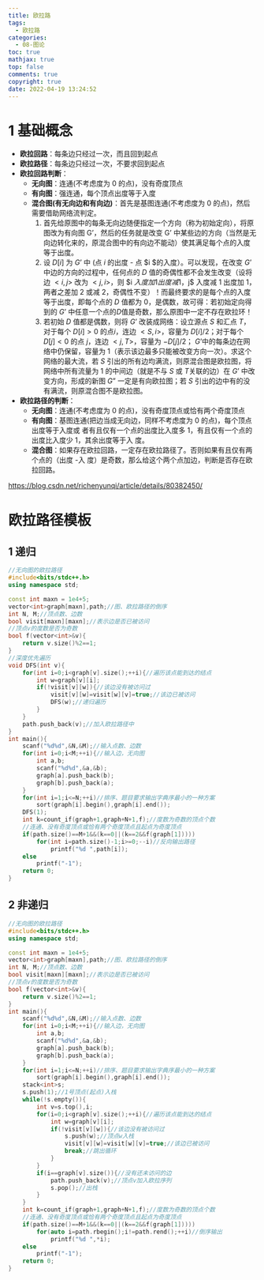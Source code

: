 ```yaml
---
title: 欧拉路
tags:
  - 欧拉路
categories:
  - 08-图论
toc: true
mathjax: true
top: false
comments: true
copyright: true
date: 2022-04-19 13:24:52
---
```


# 1 基础概念

* **欧拉回路**：每条边只经过一次，而且回到起点
* **欧拉路径**：每条边只经过一次，不要求回到起点  
* **欧拉回路判断**：
  * **无向图**：连通(不考虑度为 0 的点)，没有奇度顶点
  * **有向图**：强连通，每个顶点出度等于入度
  * **混合图(有无向边和有向边)**：首先是基图连通(不考虑度为 0 的点)，然后需要借助网络流判定。
    1. 首先给原图中的每条无向边随便指定一个方向（称为初始定向），将原图改为有向图 G’，然后的任务就是改变 G’ 中某些边的方向（当然是无向边转化来的，原混合图中的有向边不能动）使其满足每个点的入度等于出度。
    2. 设 $D[i]$ 为 $G’$ 中 (点 $i$ 的出度 - 点 $i $的入度）。可以发现，在改变 $G’$ 中边的方向的过程中，任何点的 $D$ 值的奇偶性都不会发生改变（设将边 $<i, j>$ 改为 $<j, i>$，则 $i $入度加 1 出度减 1，$j$ 入度减 1 出度加 1，两者之差加 2 或减 2，奇偶性不变）！而最终要求的是每个点的入度等于出度，即每个点的 $D$ 值都为 0，是偶数，故可得：若初始定向得到的 $G’$ 中任意一个点的$D$值是奇数，那么原图中一定不存在欧拉环！
    3. 若初始 $D$ 值都是偶数，则将 $G’$ 改装成网络：设立源点 $S$ 和汇点 $T$，对于每个 $D[i]>0$ 的点$i$，连边 $<S, i>$，容量为 $D[i]/2$；对于每个 $D[j]<0$ 的点 $j$，连边 $<j, T>$，容量为 $-D[j]/2$； $G’$中的每条边在网络中仍保留，容量为 1（表示该边最多只能被改变方向一次）。求这个网络的最大流，若 $S$ 引出的所有边均满流，则原混合图是欧拉图，将网络中所有流量为 1 的中间边（就是不与 $S$ 或 $T$关联的边）在 $G’$ 中改变方向，形成的新图 $G”$ 一定是有向欧拉图；若 $S$ 引出的边中有的没有满流，则原混合图不是欧拉图。
* **欧拉路径的判断**：
  * **无向图**：连通(不考虑度为 0 的点)，没有奇度顶点或恰有两个奇度顶点
  * **有向图**：基图连通(把边当成无向边，同样不考虑度为 0 的点)，每个顶点出度等于入度或
    者有且仅有一个点的出度比入度多 1，有且仅有一个点的出度比入度少 1，其余出度等于入
    度。
  * **混合图**：如果存在欧拉回路，一定存在欧拉路径了。否则如果有且仅有两个点的（出度 -入
    度）是奇数，那么给这个两个点加边，判断是否存在欧拉回路。  

https://blog.csdn.net/richenyunqi/article/details/80382450/

# 欧拉路径模板

## 1 递归

```c++
//无向图的欧拉路径
#include<bits/stdc++.h>
using namespace std;

const int maxn = 1e4+5;
vector<int>graph[maxn],path;//图、欧拉路径的倒序
int N, M;//顶点数、边数
bool visit[maxn][maxn];//表示边是否已被访问
//顶点v的度数是否为奇数
bool f(vector<int>&v){
    return v.size()%2==1;
}
//深度优先遍历
void DFS(int v){
    for(int i=0;i<graph[v].size();++i){//遍历该点能到达的结点
        int w=graph[v][i];
        if(!visit[v][w]){//该边没有被访问过
            visit[v][w]=visit[w][v]=true;//该边已被访问
            DFS(w);//递归遍历
        }
    }
    path.push_back(v);//加入欧拉路径中
}
int main(){
    scanf("%d%d",&N,&M);//输入点数、边数
    for(int i=0;i<M;++i){//输入边，无向图
        int a,b;
        scanf("%d%d",&a,&b);
        graph[a].push_back(b);
        graph[b].push_back(a);
    }
    for(int i=1;i<=N;++i)//排序、题目要求输出字典序最小的一种方案
        sort(graph[i].begin(),graph[i].end());
    DFS(1);
    int k=count_if(graph+1,graph+N+1,f);//度数为奇数的顶点个数
    //连通、没有奇度顶点或恰有两个奇度顶点且起点为奇度顶点
    if(path.size()==M+1&&(k==0||(k==2&&f(graph[1]))))
        for(int i=path.size()-1;i>=0;--i)//反向输出路径
            printf("%d ",path[i]);
    else
        printf("-1");
    return 0;
}
```

## 2 非递归

```c++
//无向图的欧拉路径
#include<bits/stdc++.h>
using namespace std;

const int maxn = 1e4+5;
vector<int>graph[maxn],path;//图、欧拉路径的倒序
int N, M;//顶点数、边数
bool visit[maxn][maxn];//表示边是否已被访问
//顶点v的度数是否为奇数
bool f(vector<int>&v){
    return v.size()%2==1;
}
int main(){
    scanf("%d%d",&N,&M);//输入点数、边数
    for(int i=0;i<M;++i){//输入边，无向图
        int a,b;
        scanf("%d%d",&a,&b);
        graph[a].push_back(b);
        graph[b].push_back(a);
    }
    for(int i=1;i<=N;++i)//排序、题目要求输出字典序最小的一种方案
        sort(graph[i].begin(),graph[i].end());
    stack<int>s;
    s.push(1);//1号顶点(起点)入栈
    while(!s.empty()){
        int v=s.top(),i;
        for(i=0;i<graph[v].size();++i){//遍历该点能到达的结点
            int w=graph[v][i];
            if(!visit[v][w]){//该边没有被访问过
                s.push(w);//顶点w入栈
                visit[v][w]=visit[w][v]=true;//该边已被访问
                break;//跳出循环
            }
        }
        if(i==graph[v].size()){//没有还未访问的边
            path.push_back(v);//顶点v加入欧拉序列
            s.pop();//出栈
        }
    }
    int k=count_if(graph+1,graph+N+1,f);//度数为奇数的顶点个数
    //连通、没有奇度顶点或恰有两个奇度顶点且起点为奇度顶点
    if(path.size()==M+1&&(k==0||(k==2&&f(graph[1]))))
        for(auto i=path.rbegin();i!=path.rend();++i)//倒序输出
            printf("%d ",*i);
    else
        printf("-1");
    return 0;
}
```
